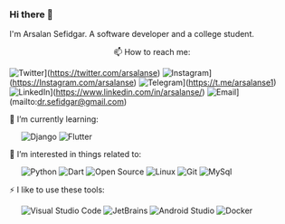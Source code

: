 ### Hi there 👋

I'm Arsalan Sefidgar. A software developer and a college student.

<p align="center">
📫 How to reach me: 

![Twitter](https://img.shields.io/badge/-Twitter-1DA1F2?style=flat-square&logo=Twitter&logoColor=fff)](https://twitter.com/arsalanse) ![Instagram](https://img.shields.io/badge/-Instagram-E4405F?style=flat-square&logo=Instagram&logoColor=fff)](https://Instagram.com/arsalanse) ![Telegram](https://img.shields.io/badge/-Telegram-2CA5E0?style=flat-square&logo=Telegram&logoColor=fff)](https://t.me/arsalanse1) ![LinkedIn](https://img.shields.io/badge/-LinkedIn-0077B5?style=flat-square&logo=LinkedIn&logoColor=fff)](https://www.linkedin.com/in/arsalanse/) ![Email](https://img.shields.io/badge/-Gmail-D14836?style=flat-square&logo=Gmail&logoColor=fff)](mailto:dr.sefidgar@gmail.com)
</p>

🌱 I’m currently learning:

&ensp;&ensp;&ensp;![Django](https://img.shields.io/badge/-Django-34495e?style=flat-square&logo=Django&logoColor=fff) ![Flutter](https://img.shields.io/badge/-Flutter-34495e?style=flat-square&logo=Flutter&logoColor=fff)

🎉 I’m interested in things related to:

&ensp;&ensp;&ensp;![Python](https://img.shields.io/badge/-Python-34495e?style=flat-square&logo=Python&logoColor=fff) ![Dart](https://img.shields.io/badge/-Dart-34495e?style=flat-square&logo=Dart&logoColor=fff) ![Open Source](https://img.shields.io/badge/-Open%20Source-34495e?style=flat-square&logo=Open%20Source%20Initiative&logoColor=fff) ![Linux](https://img.shields.io/badge/-Linux-34495e?style=flat-square&logo=Linux&logoColor=fff) ![Git](https://img.shields.io/badge/-Git-34495e?style=flat-square&logo=Git&logoColor=fff) ![MySql](https://img.shields.io/badge/-MySql-34495e?style=flat-square&logo=MySql&logoColor=fff)

⚡ I like to use these  tools:

&ensp;&ensp;&ensp;![Visual Studio Code](https://img.shields.io/badge/-Visual%20Studio%20Code-34495e?style=flat-square&logo=Visual%20Studio%20Code&logoColor=fff) ![JetBrains](https://img.shields.io/badge/-JetBrains-34495e?style=flat-square&logo=JetBrains&logoColor=fff) ![Android Studio](https://img.shields.io/badge/-Android%20Studio-34495e?style=flat-square&logo=Android%20Studio&logoColor=fff) ![Docker](https://img.shields.io/badge/-Docker-34495e?style=flat-square&logo=Docker&logoColor=fff)
